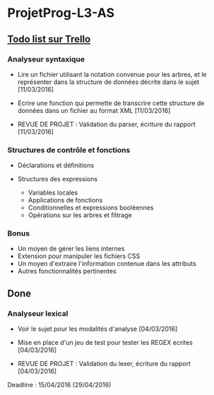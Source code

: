 # ProjetProg-L3-AS

## [Todo list sur Trello](https://trello.com/b/ndvofH96 "Trello")

### Analyseur syntaxique
* Lire un fichier utilisant la notation convenue pour les arbres, et le représenter dans la structure de données décrite dans le sujet [11/03/2016]
* Ecrire une fonction qui permette de transcrire cette structure de données dans un fichier au format XML [11/03/2016]

* REVUE DE PROJET : Validation du parser, écriture du rapport [11/03/2016]

### Structures de contrôle et fonctions
* Déclarations et définitions

* Structures des expressions
  * Variables locales
  * Applications de fonctions
  * Conditionnelles et expressions booléennes
  * Opérations sur les arbres et filtrage

### Bonus
* Un moyen de gérer les liens internes
* Extension pour manipuler les fichiers CSS
* Un moyen d'extraire l'information contenue dans les attributs
* Autres fonctionnalités pertinentes

## Done

### Analyseur lexical
* Voir le sujet pour les modalités d'analyse [04/03/2016]
* Mise en place d'un jeu de test pour tester les REGEX ecrites [04/03/2016]

* REVUE DE PROJET : Validation du lexer, écriture du rapport [04/03/2016]

Deadline : 15/04/2016 (29/04/2016)
